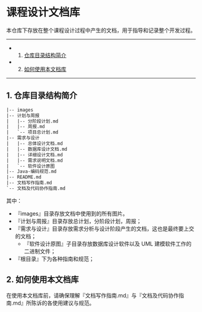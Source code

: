 
# 课程设计文档库

本仓库下存放在整个课程设计过程中产生的文档，用于指导和记录整个开发过程。

---

<!-- vscode-markdown-toc -->
* 1. [仓库目录结构简介](#-0)
* 2. [如何使用本文档库](#-1)

<!-- /vscode-markdown-toc -->

---

##  1. <a name='-0'></a>仓库目录结构简介

```HTML
|-- images
|-- 计划与周报
|   |-- 分阶段计划.md
|   |-- 周报.md
|   `-- 项目总计划.md
|-- 需求与设计
|   |-- 总体设计文档.md
|   |-- 数据库设计文档.md
|   |-- 详细设计文档.md
|   |-- 需求说明文档.md
|   `-- 软件设计原图
|-- Java-编码规范.md
|-- README.md
|-- 文档写作指南.md
`-- 文档及代码协作指南.md
```

其中：
 
- 『images』目录存放文档中使用到的所有图片。
- 『计划与周报』目录存放总计划，分阶段计划，周报；
- 『需求与设计』目录存放需求分析与设计阶段产生的文档，这也是最终要上交的文档；
  - 『软件设计原图』子目录存放数据库设计软件以及 UML 建模软件工作的二进制文件；
- 『根目录』下为各种指南和规范；

##  2. <a name='-1'></a>如何使用本文档库

在使用本文档库前，请确保理解『文档写作指南.md』与『文档及代码协作指南.md』所陈诉的各使用建议与规范。
